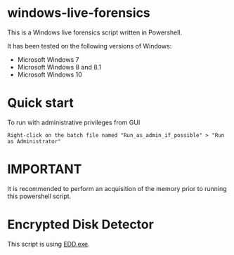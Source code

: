 # windows-live-forensics
This is a Windows live forensics script written in Powershell.

It has been tested on the following versions of Windows:
- Microsoft Windows 7
- Microsoft Windows 8 and 8.1
- Microsoft Windows 10

# Quick start
To run with administrative privileges from GUI
```
Right-click on the batch file named "Run_as_admin_if_possible" > "Run as Administrator"
```

# IMPORTANT
It is recommended to perform an acquisition of the memory prior to running this powershell script.


# Encrypted Disk Detector
This script is using [EDD.exe](https://www.magnetforensics.com/free-tool-encrypted-disk-detector/).

